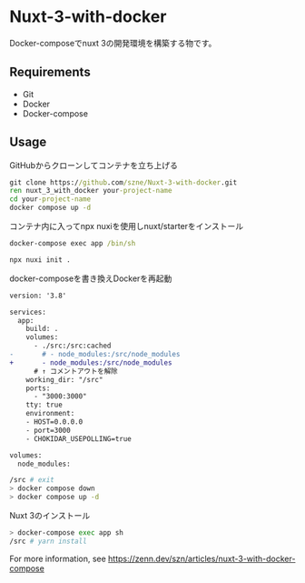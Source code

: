 # Nuxt-3-with-docker

Docker-composeでnuxt 3の開発環境を構築する物です。

## Requirements

- Git
- Docker
- Docker-compose

## Usage

GitHubからクローンしてコンテナを立ち上げる

```cmd
git clone https://github.com/szne/Nuxt-3-with-docker.git
ren nuxt_3_with_docker your-project-name
cd your-project-name
docker compose up -d
```

コンテナ内に入ってnpx nuxiを使用しnuxt/starterをインストール

```cmd
docker-compose exec app /bin/sh
```

```sh
npx nuxi init .
```

docker-composeを書き換えDockerを再起動

```diff
version: '3.8'

services:
  app:
    build: .
    volumes:
      - ./src:/src:cached
-       # - node_modules:/src/node_modules
+       - node_modules:/src/node_modules
      # ↑ コメントアウトを解除
    working_dir: "/src"
    ports:
      - "3000:3000"
    tty: true
    environment:
    - HOST=0.0.0.0
    - port=3000
    - CHOKIDAR_USEPOLLING=true

volumes:
  node_modules:
```

```sh
/src # exit
> docker compose down 
> docker compose up -d
```

Nuxt 3のインストール

```sh
> docker-compose exec app sh
/src # yarn install
```

For more information, see <https://zenn.dev/szn/articles/nuxt-3-with-docker-compose>
